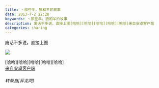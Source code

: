 ```yaml
---
title: 丶那些年，狼和羊的故事
date: 2013-7-2 22:28
keywords: 丶那些年，狼和羊的故事
description: 废话不多说，直接上图[哈哈][哈哈][哈哈][哈哈][哈哈]来自安卓客户端
categories: sharing
---
```

<td class="t_f" id="postmessage_14790">

废话不多说，直接上图

<img aid="5490" data-cf-modified-53cac8f7ae285c36d5a05753-="" file="data/attachment/forum/201307/02/20130702222546_10789.jpg" id="aimg_5490" inpost="1" onclick="" onmouseover="" src="http://www.flw.ph/data/attachment/forum/201307/02/20130702222546_10789.jpg" thumbimg="1" zoomfile="data/attachment/forum/201307/02/20130702222546_10789.jpg"/>


[哈哈][哈哈][哈哈][哈哈][哈哈]<br/>
<a href="http://www.flw.ph//mobcent/download/down.php" target="_blank">来自安卓客户端</a></td>
###### 转载自[菲龙网]